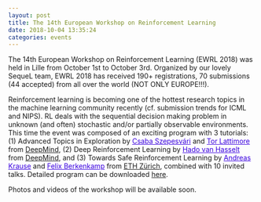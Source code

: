 ```yaml
---
layout: post
title: The 14th European Workshop on Reinforcement Learning
date: 2018-10-04 13:35:24
categories: events
---
```


The 14th European Workshop on Reinforcement Learning (EWRL 2018) was held in Lille from October 1st to October 3rd. Organized by our lovely SequeL team, EWRL 2018 has received 190+ registrations, 70 submissions (44 accepted) from all over the world (NOT ONLY EUROPE!!!).

Reinforcement learning is becoming one of the hottest research topics in the machine learning community recently (cf. submission trends for ICML and NIPS). RL deals with the sequential decision making problem in unknown (and often) stochastic and/or partially observable environments. This time the event was composed of an exciting program with 3 tutorials: (1) Advanced Topics in Exploration by <a href="https://sites.ualberta.ca/~szepesva/" style="color:#3A01DF">Csaba Szepesvári</a> and <a href="http://tor-lattimore.com/" style="color:#3A01DF">Tor Lattimore</a> from [DeepMind](https://deepmind.com/), (2) Deep Reinforcement Learning by <a href="https://hadovanhasselt.com/" style="color:#3A01DF">Hado van Hasselt</a> from [DeepMind](https://deepmind.com/), and (3) Towards Safe Reinforcement Learning by <a href="https://las.inf.ethz.ch/krausea" style="color:#3A01DF">Andreas Krause</a> and <a href="https://berkenkamp.me/" style="color:#3A01DF">Felix Berkenkamp</a> from [ETH Zürich](https://www.ethz.ch/de.html), combined with 10 invited talks. Detailed program can be downloaded [here](https://ewrl.files.wordpress.com/2018/10/ewrl2018_booklet.pdf).

Photos and videos of the workshop will be available soon.

